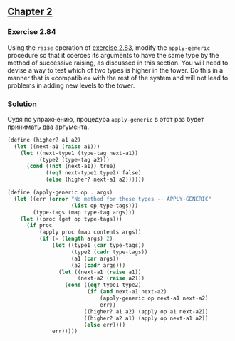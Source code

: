 ## [Chapter 2](../index.md#2-Building-Abstractions-with-Data)

### Exercise 2.84

Using the `raise` operation of [exercise 2.83][1], modify the `apply-generic` procedure so that it coerces its arguments to have the same type by the method of successive raising, as discussed in this section. You will need to devise a way to test which of two types is higher in the tower. Do this in a manner that is «compatible» with the rest of the system and will not lead to problems in adding new levels to the tower.

### Solution

Судя по упражнению, процедура `apply-generic` в этот раз будет принимать два аргумента.

```scheme
(define (higher? a1 a2)
  (let ((next-a1 (raise a1)))
    (let ((next-type1 (type-tag next-a1))
          (type2 (type-tag a2)))
      (cond ((not (next-a1)) true)
            ((eq? next-type1 type2) false)
            (else (higher? next-a1 a2))))))

(define (apply-generic op . args)
  (let ((err (error "No method for these types -- APPLY-GENERIC"
                    (list op type-tags)))
        (type-tags (map type-tag args)))
    (let ((proc (get op type-tags)))
      (if proc
          (apply proc (map contents args))
          (if (= (length args) 2)
              (let ((type1 (car type-tags))
                    (type2 (cadr type-tags))
                    (a1 (car args))
                    (a2 (cadr args)))
                (let ((next-a1 (raise a1))
                      (next-a2 (raise a2)))
                  (cond ((eq? type1 type2)
                         (if (and next-a1 next-a2)
                             (apply-generic op next-a1 next-a2)
                             err))
                        ((higher? a1 a2) (apply op a1 next-a2))
                        ((higher? a2 a1) (apply op next-a1 a2))
                        (else err))))
              err)))))
```

[1]: ./Exercise%202.83.md

